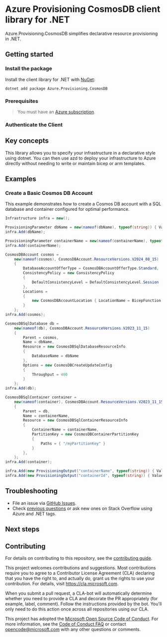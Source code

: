 # Azure Provisioning CosmosDB client library for .NET

Azure.Provisioning.CosmosDB simplifies declarative resource provisioning in .NET.

## Getting started

### Install the package

Install the client library for .NET with [NuGet](https://www.nuget.org/ ):

```dotnetcli
dotnet add package Azure.Provisioning.CosmosDB
```

### Prerequisites

> You must have an [Azure subscription](https://azure.microsoft.com/free/dotnet/).

### Authenticate the Client

## Key concepts

This library allows you to specify your infrastructure in a declarative style using dotnet.  You can then use azd to deploy your infrastructure to Azure directly without needing to write or maintain bicep or arm templates.

## Examples

### Create a Basic Cosmos DB Account

This example demonstrates how to create a Cosmos DB account with a SQL database and container configured for optimal performance.

```C# Snippet:CosmosDBBasic
Infrastructure infra = new();

ProvisioningParameter dbName = new(nameof(dbName), typeof(string)) { Value = "orders" };
infra.Add(dbName);

ProvisioningParameter containerName = new(nameof(containerName), typeof(string)) { Value = "products" };
infra.Add(containerName);

CosmosDBAccount cosmos =
    new(nameof(cosmos), CosmosDBAccount.ResourceVersions.V2024_08_15)
    {
        DatabaseAccountOfferType = CosmosDBAccountOfferType.Standard,
        ConsistencyPolicy = new ConsistencyPolicy
        {
            DefaultConsistencyLevel = DefaultConsistencyLevel.Session
        },
        Locations =
        {
            new CosmosDBAccountLocation { LocationName = BicepFunction.GetResourceGroup().Location }
        }
    };
infra.Add(cosmos);

CosmosDBSqlDatabase db =
    new(nameof(db), CosmosDBAccount.ResourceVersions.V2023_11_15)
    {
        Parent = cosmos,
        Name = dbName,
        Resource = new CosmosDBSqlDatabaseResourceInfo
        {
            DatabaseName = dbName
        },
        Options = new CosmosDBCreateUpdateConfig
        {
            Throughput = 400
        }
    };
infra.Add(db);

CosmosDBSqlContainer container =
    new(nameof(container), CosmosDBAccount.ResourceVersions.V2023_11_15)
    {
        Parent = db,
        Name = containerName,
        Resource = new CosmosDBSqlContainerResourceInfo
        {
            ContainerName = containerName,
            PartitionKey = new CosmosDBContainerPartitionKey
            {
                Paths = { "/myPartitionKey" }
            }
        },
    };
infra.Add(container);

infra.Add(new ProvisioningOutput("containerName", typeof(string)) { Value = container.Name });
infra.Add(new ProvisioningOutput("containerId", typeof(string)) { Value = container.Id });
```

## Troubleshooting

-   File an issue via [GitHub Issues](https://github.com/Azure/azure-sdk-for-net/issues).
-   Check [previous questions](https://stackoverflow.com/questions/tagged/azure+.net) or ask new ones on Stack Overflow using Azure and .NET tags.

## Next steps

## Contributing

For details on contributing to this repository, see the [contributing
guide][cg].

This project welcomes contributions and suggestions. Most contributions
require you to agree to a Contributor License Agreement (CLA) declaring
that you have the right to, and actually do, grant us the rights to use
your contribution. For details, visit <https://cla.microsoft.com>.

When you submit a pull request, a CLA-bot will automatically determine
whether you need to provide a CLA and decorate the PR appropriately
(for example, label, comment). Follow the instructions provided by the
bot. You'll only need to do this action once across all repositories
using our CLA.

This project has adopted the [Microsoft Open Source Code of Conduct][coc]. For
more information, see the [Code of Conduct FAQ][coc_faq] or contact
<opencode@microsoft.com> with any other questions or comments.

<!-- LINKS -->
[cg]: https://github.com/Azure/azure-sdk-for-net/blob/main/sdk/resourcemanager/Azure.ResourceManager/docs/CONTRIBUTING.md
[coc]: https://opensource.microsoft.com/codeofconduct/
[coc_faq]: https://opensource.microsoft.com/codeofconduct/faq/
